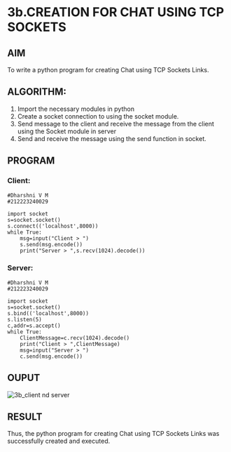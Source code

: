 # 3b.CREATION FOR CHAT USING TCP SOCKETS
## AIM

To write a python program for creating Chat using TCP Sockets Links.

## ALGORITHM:
1. Import the necessary modules in python
2. Create a socket connection to using the socket module.
3. Send message to the client and receive the message from the client using the Socket module in
 server
4. Send and receive the message using the send function in socket.

## PROGRAM
### Client:
```
#Dharshni V M
#212223240029

import socket 
s=socket.socket() 
s.connect(('localhost',8000)) 
while True:
    msg=input("Client > ") 
    s.send(msg.encode()) 
    print("Server > ",s.recv(1024).decode()) 
```
### Server:
```
#Dharshni V M
#212223240029

import socket 
s=socket.socket() 
s.bind(('localhost',8000)) 
s.listen(5) 
c,addr=s.accept() 
while True:
    ClientMessage=c.recv(1024).decode() 
    print("Client > ",ClientMessage)
    msg=input("Server > ") 
    c.send(msg.encode())
```

## OUPUT

![3b_client nd server](https://github.com/user-attachments/assets/b67399d2-0e93-470e-a3a5-58c09fc511e5)

## RESULT
Thus, the python program for creating Chat using TCP Sockets Links was successfully 
created and executed.
